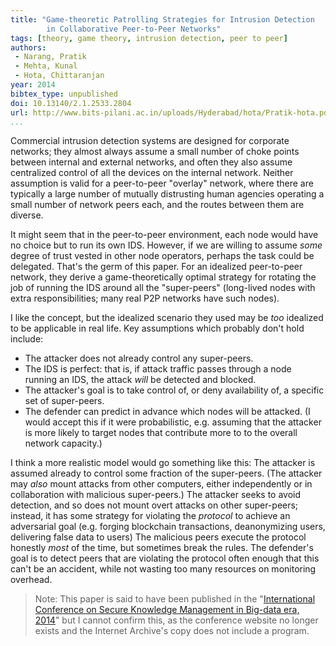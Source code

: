 ```yaml
---
title: "Game-theoretic Patrolling Strategies for Intrusion Detection
        in Collaborative Peer-to-Peer Networks"
tags: [theory, game theory, intrusion detection, peer to peer]
authors:
 - Narang, Pratik
 - Mehta, Kunal
 - Hota, Chittaranjan
year: 2014
bibtex_type: unpublished
doi: 10.13140/2.1.2533.2804
url: http://www.bits-pilani.ac.in/uploads/Hyderabad/hota/Pratik-hota.pdf
...
```


Commercial intrusion detection systems are designed for corporate
networks; they almost always assume a small number of choke points
between internal and external networks, and often they also assume
centralized control of all the devices on the internal network.
Neither assumption is valid for a peer-to-peer "overlay" network,
where there are typically a large number of mutually distrusting human
agencies operating a small number of network peers each, and the
routes between them are diverse.

It might seem that in the peer-to-peer environment, each node would
have no choice but to run its own IDS.  However, if we are willing to
assume _some_ degree of trust vested in other node operators, perhaps
the task could be delegated.  That's the germ of this paper.  For an
idealized peer-to-peer network, they derive a game-theoretically
optimal strategy for rotating the job of running the IDS around all
the "super-peers" (long-lived nodes with extra responsibilities; many
real P2P networks have such nodes).

I like the concept, but the idealized scenario they used may be _too_
idealized to be applicable in real life.  Key assumptions which
probably don't hold include:

 * The attacker does not already control any super-peers.
 * The IDS is perfect: that is, if attack traffic passes through a
   node running an IDS, the attack _will_ be detected and blocked.
 * The attacker's goal is to take control of, or deny availability of,
   a specific set of super-peers.
 * The defender can predict in advance which nodes will be attacked.
   (I would accept this if it were probabilistic, e.g. assuming that
   the attacker is more likely to target nodes that contribute more to
   to the overall network capacity.)

I think a more realistic model would go something like this: The
attacker is assumed already to control some fraction of the
super-peers.  (The attacker may _also_ mount attacks from other
computers, either independently or in collaboration with malicious
super-peers.)  The attacker seeks to avoid detection, and so does not
mount overt attacks on other super-peers; instead, it has some
strategy for violating the _protocol_ to achieve an adversarial goal
(e.g. forging blockchain transactions, deanonymizing users, delivering
false data to users) The malicious peers execute the protocol honestly
_most_ of the time, but sometimes break the rules.  The defender's
goal is to detect peers that are violating the protocol often enough
that this can't be an accident, while not wasting too many resources
on monitoring overhead.

> Note: This paper is said to have been published in the
> "[International Conference on Secure Knowledge Management in Big-data era, 2014](https://web.archive.org/web/20140829073258/http://www.bits-dubai.ac.ae/skm2014/)"
> but I cannot confirm this, as the conference website no longer
> exists and the Internet Archive's copy does not include a program.
